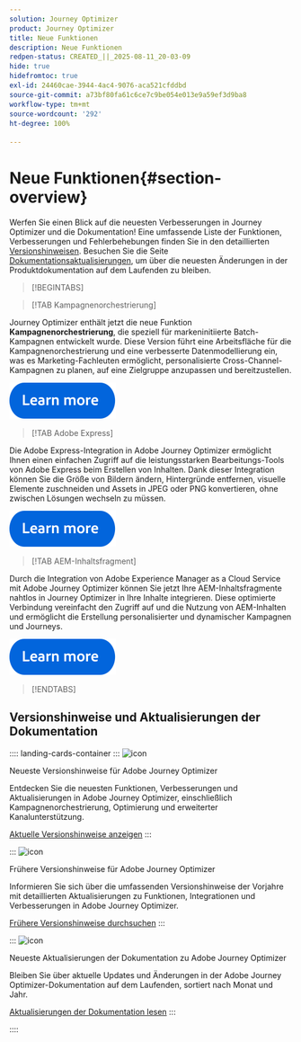 ```yaml
---
solution: Journey Optimizer
product: Journey Optimizer
title: Neue Funktionen
description: Neue Funktionen
redpen-status: CREATED_||_2025-08-11_20-03-09
hide: true
hidefromtoc: true
exl-id: 24460cae-3944-4ac4-9076-aca521cfddbd
source-git-commit: a73bf80fa61c6ce7c9be054e013e9a59ef3d9ba8
workflow-type: tm+mt
source-wordcount: '292'
ht-degree: 100%

---
```


# Neue Funktionen{#section-overview}

Werfen Sie einen Blick auf die neuesten Verbesserungen in Journey Optimizer und die Dokumentation! Eine umfassende Liste der Funktionen, Verbesserungen und Fehlerbehebungen finden Sie in den detaillierten [Versionshinweisen](../using/rn/release-notes.md). Besuchen Sie die Seite [Dokumentationsaktualisierungen](../using/rn/documentation-updates.md), um über die neuesten Änderungen in der Produktdokumentation auf dem Laufenden zu bleiben.

>[!BEGINTABS]

>[!TAB Kampagnenorchestrierung]

Journey Optimizer enthält jetzt die neue Funktion **Kampagnenorchestrierung**, die speziell für markeninitiierte Batch-Kampagnen entwickelt wurde. Diese Version führt eine Arbeitsfläche für die Kampagnenorchestrierung und eine verbesserte Datenmodellierung ein, was es Marketing-Fachleuten ermöglicht, personalisierte Cross-Channel-Kampagnen zu planen, auf eine Zielgruppe anzupassen und bereitzustellen.

[![Weitere Informationen](../using/assets/do-not-localize/learn-more-button.svg)](../using/orchestrated/gs-orchestrated-campaigns.md)

>[!TAB Adobe Express]

Die Adobe Express-Integration in Adobe Journey Optimizer ermöglicht Ihnen einen einfachen Zugriff auf die leistungsstarken Bearbeitungs-Tools von Adobe Express beim Erstellen von Inhalten. Dank dieser Integration können Sie die Größe von Bildern ändern, Hintergründe entfernen, visuelle Elemente zuschneiden und Assets in JPEG oder PNG konvertieren, ohne zwischen Lösungen wechseln zu müssen.

[![Weitere Informationen](../using/assets/do-not-localize/learn-more-button.svg)](../using/integrations/express.md)

<!--
>[!TAB AI Assistant]

Immerse yourself in a hands-on experience with our [AI Assistant](../help/using/content-management/gs-generative.md) live feature preview, designed to let you explore its features firsthand and fully understand its capabilities.

[![learn more](../using/assets/do-not-localize/try-it-button.svg)](https://experienceleague.adobe.com/de/apps/journey-optimizer/ai-assistant-content-accelerator){target="_blank"}-->

>[!TAB AEM-Inhaltsfragment]

Durch die Integration von Adobe Experience Manager as a Cloud Service mit Adobe Journey Optimizer können Sie jetzt Ihre AEM-Inhaltsfragmente nahtlos in Journey Optimizer in Ihre Inhalte integrieren. Diese optimierte Verbindung vereinfacht den Zugriff auf und die Nutzung von AEM-Inhalten und ermöglicht die Erstellung personalisierter und dynamischer Kampagnen und Journeys.

[![Weitere Informationen](../using/assets/do-not-localize/learn-more-button.svg)](../using/integrations/aem-fragments.md)


>[!ENDTABS]

## Versionshinweise und Aktualisierungen der Dokumentation

:::: landing-cards-container
:::
![icon](https://cdn.experienceleague.adobe.com/icons/list-check.svg?lang=de)

Neueste Versionshinweise für Adobe Journey Optimizer

Entdecken Sie die neuesten Funktionen, Verbesserungen und Aktualisierungen in Adobe Journey Optimizer, einschließlich Kampagnenorchestrierung, Optimierung und erweiterter Kanalunterstützung.

[Aktuelle Versionshinweise anzeigen](../using/rn/release-notes.md)
:::

:::
![icon](https://cdn.experienceleague.adobe.com/icons/book.svg?lang=de)

Frühere Versionshinweise für Adobe Journey Optimizer

Informieren Sie sich über die umfassenden Versionshinweise der Vorjahre mit detaillierten Aktualisierungen zu Funktionen, Integrationen und Verbesserungen in Adobe Journey Optimizer.

[Frühere Versionshinweise durchsuchen](previous-rn-new-landing-page.md)
:::

:::
![icon](https://cdn.experienceleague.adobe.com/icons/book.svg?lang=de)

Neueste Aktualisierungen der Dokumentation zu Adobe Journey Optimizer

Bleiben Sie über aktuelle Updates und Änderungen in der Adobe Journey Optimizer-Dokumentation auf dem Laufenden, sortiert nach Monat und Jahr.

[Aktualisierungen der Dokumentation lesen](../using/rn/documentation-updates.md)
:::

::::
